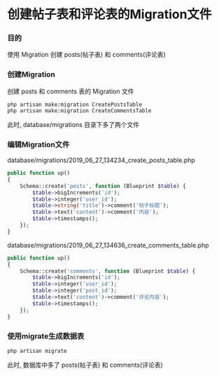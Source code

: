 # 创建帖子表和评论表的Migration文件

### 目的
使用 Migration 创建 posts(帖子表) 和 comments(评论表)

### 创建Migration
创建 posts 和 comments 表的 Migration 文件
```shell
php artisan make:migration CreatePostsTable
php artisan make:migration CreateCommentsTable
```
此时, database/migrations 目录下多了两个文件  

### 编辑Migration文件
database/migrations/2019_06_27_134234_create_posts_table.php
```php
public function up()
{
    Schema::create('posts', function (Blueprint $table) {
        $table->bigIncrements('id');
        $table->integer('user_id');
        $table->string('title')->comment('帖子标题');
        $table->text('content')->comment('内容');
        $table->timestamps();
    });
}
```
database/migrations/2019_06_27_134636_create_comments_table.php
```php
public function up()
{
    Schema::create('comments', function (Blueprint $table) {
        $table->bigIncrements('id');
        $table->integer('user_id');
        $table->integer('post_id');
        $table->text('content')->comment('评论内容');
        $table->timestamps();
    });
}
```

### 使用migrate生成数据表
```shell
php artisan migrate
```
此时, 数据库中多了 posts(帖子表) 和 comments(评论表)